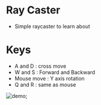 # Ray Caster
- Simple raycaster to learn about

# Keys 
- A and D : cross move
- W and S : Forward and Backward
- Mouse move : Y axis rotation
- Q and R : same as mouse

![demo](./res/demo.gif);